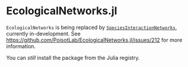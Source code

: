 # EcologicalNetworks.jl

`EcologicalNetworks` is being replaced by [`SpeciesInteractionNetworks`](https://github.com/PoisotLab/SpeciesInteractionNetworks.jl), currently in-development. See https://github.com/PoisotLab/EcologicalNetworks.jl/issues/212 for more information.

You can *still* install the package from the Julia registry.
